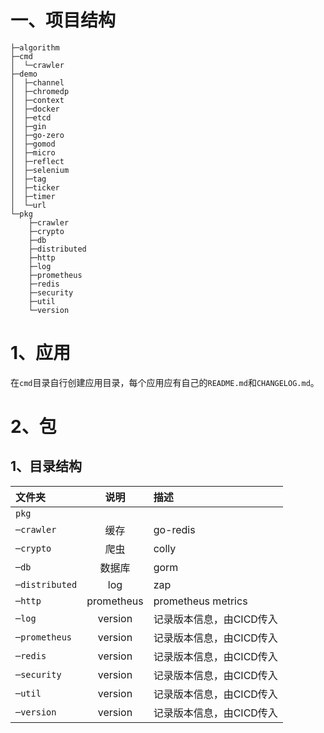 # 一、项目结构

```
├─algorithm
├─cmd
│  └─crawler
├─demo
│  ├─channel
│  ├─chromedp
│  ├─context
│  ├─docker
│  ├─etcd
│  ├─gin
│  ├─go-zero
│  ├─gomod
│  ├─micro
│  ├─reflect
│  ├─selenium
│  ├─tag
│  ├─ticker
│  ├─timer
│  └─url
└─pkg
    ├─crawler
    ├─crypto
    ├─db
    ├─distributed
    ├─http
    ├─log
    ├─prometheus
    ├─redis
    ├─security
    ├─util
    └─version
```

# 1、应用

在`cmd`目录自行创建应用目录，每个应用应有自己的`README.md`和`CHANGELOG.md`。

# 2、包

## 1、目录结构

| 文件夹         |    说明    | 描述                     |
| :------------- | :--------: | :----------------------- |
| `pkg`          |            |                          |
| `─crawler`     |    缓存    | go-redis                 |
| `─crypto`      |    爬虫    | colly                    |
| `─db`          |   数据库   | gorm                     |
| `─distributed` |    log     | zap                      |
| `─http`        | prometheus | prometheus metrics       |
| `─log`         |  version   | 记录版本信息，由CICD传入 |
| `─prometheus`  |  version   | 记录版本信息，由CICD传入 |
| `─redis`       |  version   | 记录版本信息，由CICD传入 |
| `─security`    |  version   | 记录版本信息，由CICD传入 |
| `─util`        |  version   | 记录版本信息，由CICD传入 |
| `─version`     |  version   | 记录版本信息，由CICD传入 |



